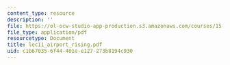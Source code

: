 ```yaml
---
content_type: resource
description: ''
file: https://ol-ocw-studio-app-production.s3.amazonaws.com/courses/15-667-negotiation-and-conflict-management-spring-2001/c1b670356f44401ee127273b8194c930_lec11_airport_rising.pdf
file_type: application/pdf
resourcetype: Document
title: lec11_airport_rising.pdf
uid: c1b67035-6f44-401e-e127-273b8194c930
---
```

